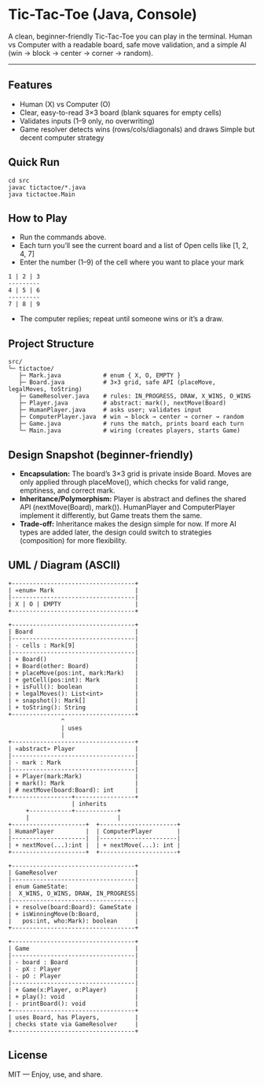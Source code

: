 # Tic-Tac-Toe (Java, Console)

A clean, beginner-friendly Tic-Tac-Toe you can play in the terminal.
Human vs Computer with a readable board, safe move validation, and a simple AI (win → block → center → corner → random).

---

## Features
- Human (X) vs Computer (O)
- Clear, easy-to-read 3×3 board (blank squares for empty cells)
- Validates inputs (1–9 only, no overwriting)
- Game resolver detects wins (rows/cols/diagonals) and draws Simple but decent computer strategy


## Quick Run
```
cd src
javac tictactoe/*.java
java tictactoe.Main
```

## How to Play

- Run the commands above.
- Each turn you’ll see the current board and a list of Open cells like [1, 2, 4, 7]
- Enter the number (1–9) of the cell where you want to place your mark
```
1 | 2 | 3
---------
4 | 5 | 6
---------
7 | 8 | 9
```
- The computer replies; repeat until someone wins or it’s a draw.


## Project Structure
```
src/
└─ tictactoe/
   ├─ Mark.java            # enum { X, O, EMPTY }
   ├─ Board.java           # 3×3 grid, safe API (placeMove, legalMoves, toString)
   ├─ GameResolver.java    # rules: IN_PROGRESS, DRAW, X_WINS, O_WINS
   ├─ Player.java          # abstract: mark(), nextMove(Board)
   ├─ HumanPlayer.java     # asks user; validates input
   ├─ ComputerPlayer.java  # win → block → center → corner → random
   ├─ Game.java            # runs the match, prints board each turn
   └─ Main.java            # wiring (creates players, starts Game)
```

## Design Snapshot (beginner-friendly)
- **Encapsulation:** The board’s 3×3 grid is private inside Board. Moves are only applied through placeMove(), which checks for valid range, emptiness, and correct mark.
- **Inheritance/Polymorphism:** Player is abstract and defines the shared API (nextMove(Board), mark()). HumanPlayer and ComputerPlayer implement it differently, but Game treats them the same.
- **Trade-off:** Inheritance makes the design simple for now. If more AI types are added later, the design could switch to strategies (composition) for more flexibility.


## UML / Diagram (ASCII)

```
+-----------------------------------+
| «enum» Mark                       |
|-----------------------------------|
| X | O | EMPTY                     |
+-----------------------------------+

+-----------------------------------+
| Board                             |
|-----------------------------------|
| - cells : Mark[9]                 |
|-----------------------------------|
| + Board()                         |
| + Board(other: Board)             |
| + placeMove(pos:int, mark:Mark)   |
| + getCell(pos:int): Mark          |
| + isFull(): boolean               |
| + legalMoves(): List<int>         |
| + snapshot(): Mark[]              |
| + toString(): String              |
+-----------------------------------+
               ^
               | uses
               |
+-----------------------------------+
| «abstract» Player                 |
|-----------------------------------|
| - mark : Mark                     |
|-----------------------------------|
| + Player(mark:Mark)               |
| + mark(): Mark                    |
| # nextMove(board:Board): int      |
+-----------------+-----------------+
                  | inherits
     +------------+------------+
     |                         |
+---------------------+  +----------------------+
| HumanPlayer         |  | ComputerPlayer       |
|---------------------|  |----------------------|
| + nextMove(...):int |  | + nextMove(...): int |
+---------------------+  +----------------------+

+-----------------------------------+
| GameResolver                      |
|-----------------------------------|
| enum GameState:                   |
|  X_WINS, O_WINS, DRAW, IN_PROGRESS|
|-----------------------------------|
| + resolve(board:Board): GameState |
| + isWinningMove(b:Board,          |
|   pos:int, who:Mark): boolean     |
+-----------------------------------+

+-----------------------------------+
| Game                              |
|-----------------------------------|
| - board : Board                   |
| - pX : Player                     |
| - pO : Player                     |
|-----------------------------------|
| + Game(x:Player, o:Player)        |
| + play(): void                    |
| - printBoard(): void              |
+-----------------------------------+
| uses Board, has Players,          |
| checks state via GameResolver     |
+-----------------------------------+

```

## License
MIT — Enjoy, use, and share.
